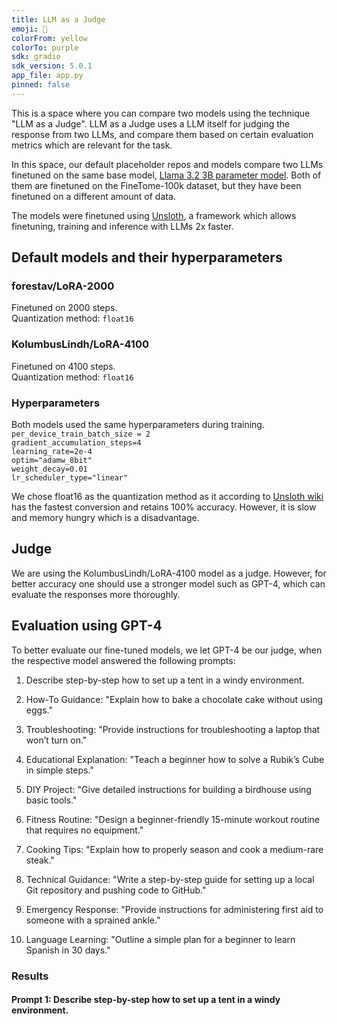 ```yaml
---
title: LLM as a Judge
emoji: 🧐
colorFrom: yellow
colorTo: purple
sdk: gradio
sdk_version: 5.0.1
app_file: app.py
pinned: false
---
```


This is a space where you can compare two models using the technique "LLM as a Judge". LLM as a Judge uses a LLM itself for judging the response from two LLMs, and compare them based on certain evaluation metrics which are relevant for the task.

In this space, our default placeholder repos and models compare two LLMs finetuned on the same base model, [Llama 3.2 3B parameter model](unsloth/Llama-3.2-3B-Instruct). Both of them are finetuned on the FineTome-100k dataset, but they have been finetuned on a different amount of data.

The models were finetuned using [Unsloth](https://unsloth.ai/), a framework which allows finetuning, training and inference with LLMs 2x faster.

## Default models and their hyperparameters

### forestav/LoRA-2000

Finetuned on 2000 steps.\
Quantization method: `float16`

### KolumbusLindh/LoRA-4100

Finetuned on 4100 steps.\
Quantization method: `float16`

### Hyperparameters

Both models used the same hyperparameters during training.\
`per_device_train_batch_size = 2`\
`gradient_accumulation_steps=4`\
`learning_rate=2e-4`\
`optim="adamw_8bit"`\
`weight_decay=0.01`\
`lr_scheduler_type="linear"`

We chose float16 as the quantization method as it according to [Unsloth wiki](https://github.com/unslothai/unsloth/wiki) has the fastest conversion and retains 100% accuracy. However, it is slow and memory hungry which is a disadvantage.

## Judge

We are using the KolumbusLindh/LoRA-4100 model as a judge. However, for better accuracy one should use a stronger model such as GPT-4, which can evaluate the responses more thoroughly.

## Evaluation using GPT-4

To better evaluate our fine-tuned models, we let GPT-4 be our judge, when the respective model answered the following prompts:

1. Describe step-by-step how to set up a tent in a windy environment.

2. How-To Guidance: "Explain how to bake a chocolate cake without using eggs."

3. Troubleshooting: "Provide instructions for troubleshooting a laptop that won’t turn on."

4. Educational Explanation: "Teach a beginner how to solve a Rubik’s Cube in simple steps."

5. DIY Project: "Give detailed instructions for building a birdhouse using basic tools."

6. Fitness Routine: "Design a beginner-friendly 15-minute workout routine that requires no equipment."

7. Cooking Tips: "Explain how to properly season and cook a medium-rare steak."

8. Technical Guidance: "Write a step-by-step guide for setting up a local Git repository and pushing code to GitHub."

9. Emergency Response: "Provide instructions for administering first aid to someone with a sprained ankle."

10. Language Learning: "Outline a simple plan for a beginner to learn Spanish in 30 days."

### Results

#### Prompt 1: Describe step-by-step how to set up a tent in a windy environment.
